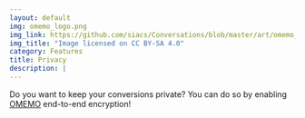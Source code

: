 ```yaml
---
layout: default
img: omemo_logo.png
img_link: https://github.com/siacs/Conversations/blob/master/art/omemo_logo.svg
img_title: "Image licensed on CC BY-SA 4.0"
category: Features
title: Privacy
description: |
---
```

  Do you want to keep your conversions private? You can do so by enabling [OMEMO](https://conversations.im/omemo/) end-to-end encryption!
